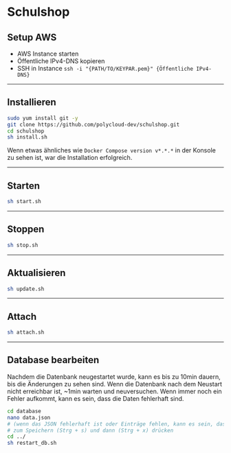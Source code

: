 # Schulshop

## Setup AWS
- AWS Instance starten
- Öffentliche IPv4-DNS kopieren
- SSH in Instance
`ssh -i "{PATH/TO/KEYPAR.pem}" {Öffentliche IPv4-DNS}`

---

## Installieren
```sh
sudo yum install git -y
git clone https://github.com/polycloud-dev/schulshop.git
cd schulshop
sh install.sh
```
Wenn etwas ähnliches wie `Docker Compose version v*.*.*` in der Konsole zu sehen ist, war die Installation erfolgreich.

---

## Starten
```sh
sh start.sh
```

---

## Stoppen
```sh
sh stop.sh
```

---

## Aktualisieren
```sh
sh update.sh
```

---

## Attach
```sh
sh attach.sh
```

--- 

## Database bearbeiten
Nachdem die Datenbank neugestartet wurde, kann es bis zu 10min dauern, bis die Änderungen zu sehen sind.
Wenn die Datenbank nach dem Neustart nicht erreichbar ist, ~1min warten und neuversuchen. Wenn immer noch ein Fehler aufkommt, kann es sein, dass die Daten fehlerhaft sind.
```sh
cd database
nano data.json
# (wenn das JSON fehlerhaft ist oder Einträge fehlen, kann es sein, dass ein Datenbankfehler kommt)
# zum Speichern (Strg + s) und dann (Strg + x) drücken
cd ../
sh restart_db.sh
```